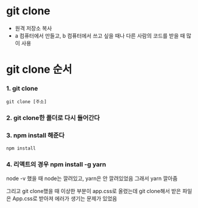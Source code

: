 # git clone
- 원격 저장소 복사
- a 컴퓨터에서 만들고, b 컴퓨터에서 쓰고 싶을 때나 다른 사람의 코드를 받을 때 많이 사용

# git clone 순서
### 1. git clone
```
git clone [주소]
```
### 2. git clone한 폴더로 다시 들어간다

### 3. npm install 해준다
```
npm install
```

### 4. 리액트의 경우 npm install -g yarn
node -v 했을 때 node는 깔려있고, yarn은 안 깔려있었음
그래서 yarn 깔아줌

그리고 git clone했을 때 이상한 부분이 app.css로 올렸는데 git clone해서 받은 파일은 App.css로 받아져 에러가 생기는 문제가 있었음
